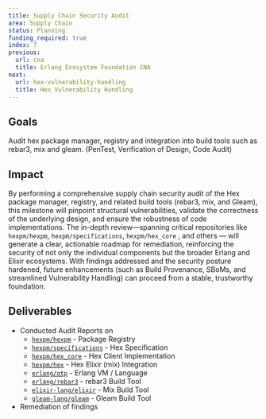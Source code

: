 ```yaml
---
title: Supply Chain Security Audit
area: Supply Chain
status: Planning
funding_required: true
index: 7
previous:
  url: cna
  title: Erlang Ecosystem Foundation CNA
next:
  url: hex-vulnerability-handling
  title: Hex Vulnerability Handling
---
```


## Goals

Audit hex package manager, registry and integration into build tools such as
rebar3, mix and gleam. (PenTest, Verification of Design, Code Audit)

## Impact

By performing a comprehensive supply chain security audit of the Hex package
manager, registry, and related build tools (rebar3, mix, and Gleam), this
milestone will pinpoint structural vulnerabilities, validate the correctness
of the underlying design, and ensure the robustness of code implementations.
The in-depth review—spanning critical repositories like `hexpm/hexpm`,
`hexpm/specifications`, `hexpm/hex_core` , and others — will generate a clear,
actionable roadmap for remediation, reinforcing the security of not only the
individual components but the broader Erlang and Elixir ecosystems. With
findings addressed and the security posture hardened, future enhancements
(such as Build Provenance, SBoMs, and streamlined Vulnerability Handling) can
proceed from a stable, trustworthy foundation.

## Deliverables

* Conducted Audit Reports on
  - [`hexpm/hexpm`](https://github.com/hexpm/hexpm) - Package Registry
  - [`hexpm/specifications`](https://github.com/hexpm/specifications) - Hex Specification
  - [`hexpm/hex_core`](https://github.com/hexpm/hex_core) - Hex Client Implementation
  - [`hexpm/hex`](https://github.com/hexpm/hex) - Hex Elixir (mix) Integration
  - [`erlang/otp`](https://github.com/erlang/otp) - Erlang VM / Language
  - [`erlang/rebar3`](https://github.com/erlang/rebar3) - rebar3 Build Tool
  - [`elixir-lang/elixir`](https://github.com/elixir-lang/elixir) - Mix Build Tool
  - [`gleam-lang/gleam`](https://github.com/gleam-lang/gleam) - Gleam Build Tool
* Remediation of findings
